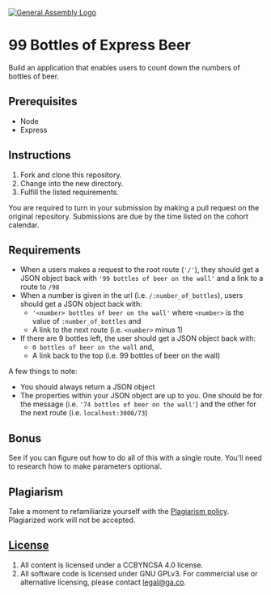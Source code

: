 [![General Assembly Logo](https://camo.githubusercontent.com/1a91b05b8f4d44b5bbfb83abac2b0996d8e26c92/687474703a2f2f692e696d6775722e636f6d2f6b6538555354712e706e67)](https://generalassemb.ly/education/web-development-immersive)

# 99 Bottles of Express Beer

Build an application that enables users to count down the numbers of bottles of
beer.

## Prerequisites

- Node
- Express

## Instructions

1. Fork and clone this repository.
1. Change into the new directory.
1. Fulfill the listed requirements.

You are required to turn in your submission by making a pull request on the
original repository. Submissions are due by the time listed on the cohort
calendar.

## Requirements

- When a users makes a request to the root route (`'/'`), they should get a JSON
    object back with `'99 bottles of beer on the wall'` and a link to a route
    to `/98`
- When a number is given in the url (i.e. `/:number_of_bottles`), users should
    get a JSON object back with:
    - `'<number> bottles of beer on the wall'` where `<number>` is the value of `:number_of_bottles` and
    - A link to the next route (i.e. `<number>` minus 1)
- If there are 9 bottles left, the user should get a JSON object back with:
  - `0 bottles of beer on the wall` and,
  - A link back to the top (i.e. 99 bottles of beer on the wall)

A few things to note:

- You should always return a JSON object
- The properties within your JSON object are up to you. One should be for the
    message (i.e. `'74 bottles of beer on the wall'`) and the other for the next
    route (i.e. `localhost:3000/73`)

## Bonus

See if you can figure out how to do all of this with a single route. You'll need
to research how to make parameters optional.

## Plagiarism

Take a moment to refamiliarize yourself with the [Plagiarism policy](https://git.generalassemb.ly/DC-WDI/Administrative/blob/master/plagiarism.md). Plagiarized work will not be accepted.

## [License](LICENSE)

1.  All content is licensed under a CC­BY­NC­SA 4.0 license.
1.  All software code is licensed under GNU GPLv3. For commercial use or
    alternative licensing, please contact legal@ga.co.
